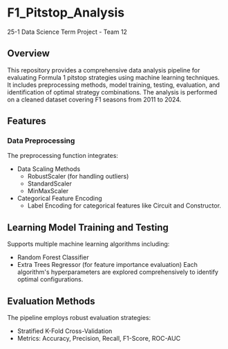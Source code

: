 # F1_Pitstop_Analysis
25-1 Data Science Term Project - Team 12

## Overview
This repository provides a comprehensive data analysis pipeline for evaluating Formula 1 pitstop strategies using machine learning techniques. It includes preprocessing methods, model training, testing, evaluation, and identification of optimal strategy combinations. The analysis is performed on a cleaned dataset covering F1 seasons from 2011 to 2024.

## Features
### Data Preprocessing
The preprocessing function integrates:
- Data Scaling Methods
  - RobustScaler (for handling outliers)
  - StandardScaler
  - MinMaxScaler
- Categorical Feature Encoding
  - Label Encoding for categorical features like Circuit and Constructor.

## Learning Model Training and Testing
Supports multiple machine learning algorithms including:
- Random Forest Classifier
- Extra Trees Regressor (for feature importance evaluation)
Each algorithm's hyperparameters are explored comprehensively to identify optimal configurations.

## Evaluation Methods
The pipeline employs robust evaluation strategies:
- Stratified K-Fold Cross-Validation
- Metrics: Accuracy, Precision, Recall, F1-Score, ROC-AUC
